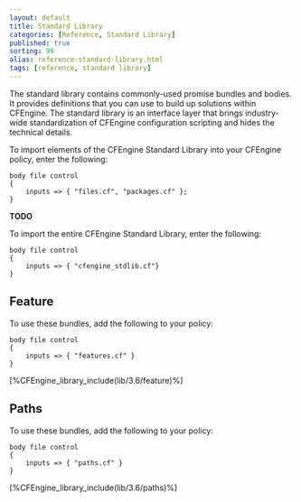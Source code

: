 ```yaml
---
layout: default
title: Standard Library
categories: [Reference, Standard Library]
published: true
sorting: 90
alias: reference-standard-library.html
tags: [reference, standard library]
---
```


The standard library contains commonly-used promise bundles and bodies. It provides definitions 
that you can use to build up solutions within CFEngine. The standard library is an interface 
layer that brings industry-wide standardization of CFEngine configuration 
scripting and hides the technical details.

To import elements of the CFEngine Standard Library into your CFEngine policy, enter the following: 

```cf3
body file control
{
    inputs => { "files.cf", "packages.cf" };
}
```

**TODO**

To import the entire CFEngine Standard Library, enter the following:

```cf3
body file control
{
	inputs => { "cfengine_stdlib.cf"}
}
```

## Feature

To use these bundles, add the following to your policy:

```cf3
body file control
{
	inputs => { "features.cf" }
}
```


[%CFEngine_library_include(lib/3.6/feature)%]

## Paths

To use these bundles, add the following to your policy:

```cf3
body file control
{
	inputs => { "paths.cf" }
}
```


[%CFEngine_library_include(lib/3.6/paths)%]

